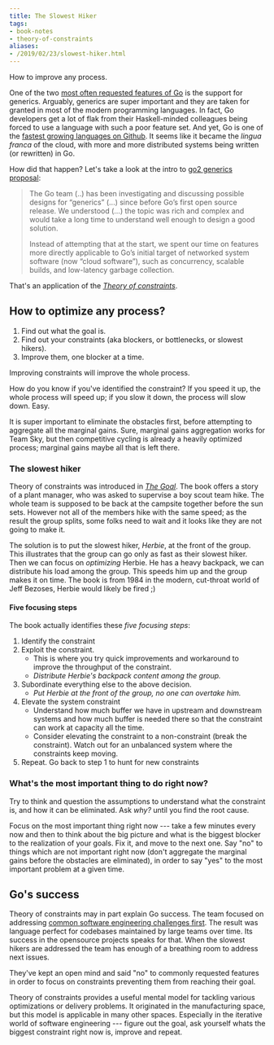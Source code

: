 ```yaml
---
title: The Slowest Hiker
tags:
- book-notes
- theory-of-constraints
aliases:
- /2019/02/23/slowest-hiker.html
---
```

How to improve any process.

One of the two [most often requested features of
Go](https://blog.golang.org/survey2017-results#TOC_3.) is the support for
generics. Arguably, generics are super important and they are taken for granted
in most of the modern programming languages. In fact, Go developers get a lot of
flak from their Haskell-minded colleagues being forced to use a language with
such a poor feature set. And yet, Go is one of the [fastest growing languages on
Github](https://octoverse.github.com/projects#languages). It seems like it
became the *lingua franca* of the cloud, with more and more distributed systems
being written (or rewritten) in Go.

How did that happen? Let's take a look at the intro to [go2 generics
proposal](https://go.googlesource.com/proposal/+/master/design/go2draft-generics-overview.md):

> The Go team (..) has been investigating and discussing possible designs for
> “generics” (...) since before Go’s first open source release. We understood
> (...) the topic was rich and complex and would take a long time to understand
> well enough to design a good solution.
>
> Instead of attempting that at the start, we spent our time on features more
> directly applicable to Go’s initial target of networked system software (now
> “cloud software”), such as concurrency, scalable builds, and low-latency
> garbage collection.

That's an application of the [*Theory of
constraints*](https://en.wikipedia.org/wiki/Theory_of_constraints).


## How to optimize any process?

1. Find out what the goal is.
2. Find out your constraints (aka blockers, or bottlenecks, or slowest hikers).
3. Improve them, one blocker at a time.

Improving constraints will improve the whole process.

How do you know if you've identified the constraint? If you speed it up, the
whole process will speed up; if you slow it down, the process will slow down.
Easy.

It is super important to eliminate the obstacles first, before attempting to
aggregate all the marginal gains. Sure, marginal gains aggregation works for
Team Sky, but then competitive cycling is already a heavily optimized process;
marginal gains maybe all that is left there.


### The slowest hiker

Theory of constraints was introduced in [*The
Goal*](https://en.wikipedia.org/wiki/The_Goal_(novel)). The book offers a story
of a plant manager, who was asked to supervise a boy scout team hike. The whole
team is supposed to be back at the campsite together before the sun sets.
However not all of the members hike with the same speed; as the result the group
splits, some folks need to wait and it looks like they are not going to make it.

The solution is to put the slowest hiker, *Herbie*, at the front of the group.
This illustrates that the group can go only as fast as their slowest hiker. Then
we can focus on *optimizing* Herbie. He has a heavy backpack, we can distribute
his load among the group. This speeds him up and the group makes it on time. The
book is from 1984 in the modern, cut-throat world of Jeff Bezoses, Herbie would
likely be fired ;)

#### Five focusing steps

The book actually identifies these _five focusing steps_:

1. Identify the constraint
2. Exploit the constraint.
    * This is where you try quick improvements and workaround to improve the throughput of the constraint.
    * _Distribute Herbie's backpack content among the group._
3. Subordinate everything else to the above decision.
    * _Put Herbie at the front of the group, no one can overtake him._
4. Elevate the system constraint
    * Understand how much buffer we have in upstream and downstream systems and how much buffer is needed there so that the constraint can work at capacity all the time.
    * Consider elevating the constraint to a non-constraint (break the constraint). Watch out for an unbalanced system where the constraints keep moving.
5. Repeat. Go back to step 1 to hunt for new constraints


### What's the most important thing to do right now?

Try to think and question the assumptions to understand what the constraint is,
and how it can be eliminated. Ask *why?* until you find the root cause.

Focus on the most important thing right now --- take a few minutes every now and
then to think about the big picture and what is the biggest blocker to the
realization of your goals. Fix it, and move to the next one. Say "no" to things
which are not important right now (don't aggregate the marginal gains before the
obstacles are eliminated), in order to say "yes" to the most important problem
at a given time.


## Go's success

Theory of constraints may in part explain Go success. The team focused on
addressing [common software engineering challenges
first](https://research.swtch.com/vgo-eng). The result was language perfect for
codebases maintained by large teams over time. Its success in the opensource
projects speaks for that. When the slowest hikers are addressed the team has
enough of a breathing room to address next issues.

They've kept an open mind and said "no" to commonly requested features in order to
focus on constraints preventing them from reaching their goal.

Theory of constraints provides a useful mental model for tackling various
optimizations or delivery problems. It originated in the manufacturing space,
but this model is applicable in many other spaces. Especially in the iterative
world of software engineering --- figure out the goal, ask yourself whats the biggest
constraint right now is, improve and repeat.
